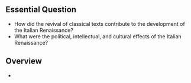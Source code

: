 ## Essential Question
- How did the revival of classical texts contribute to the development of the Italian Renaissance?
- What were the political, intellectual, and cultural effects of the Italian Renaissance?
## Overview
- 